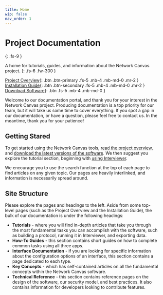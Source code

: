 ```yaml
---
title: Home
wip: false
nav_order: 1
---
```

# Project Documentation

{: .fs-9 }

A home for tutorials, guides, and information about the Network Canvas project. {: .fs-6 .fw-300 }

[Project Overview](./project-overview.md){: .btn .btn-primary .fs-5 .mb-4 .mb-md-0 .mr-2 } [Installation Guide](./installation-guide.md){: .btn .btn-secondary .fs-5 .mb-4 .mb-md-0 .mr-2 } [Download Software](https://networkcanvas.com/download.html){: .btn .fs-5 .mb-4 .mb-md-0 }

Welcome to our documentation portal, and thank you for your interest in the Network Canvas project. Producing documentation is a top priority for our team, but it will take us some time to cover everything. If you spot a gap in our documentation, or have a question, please feel free to contact us. In the meantime, thank you for your patience!

## Getting Stared

To get started using the Network Canvas tools, [read the project overview](./project-overview.md), and [download the latest versions of the software](https://networkcanvas.com/download.html). We then suggest you explore the tutorial section, beginning with [using Interviewer](_tutorials/using-interviewer.md).

We encourage you to use the search function at the top of each page to find articles on any given topic. Our pages are heavily interlinked, and information is necessarily spread around.

## Site Structure

Please explore the pages and headings to the left. Aside from some top-level pages (such as the Project Overview and the Installation Guide), the bulk of our documentation is under the following headings:

* **Tutorials** - where you will find in-depth articles that take you through the most fundamental tasks you can accomplish with the software, such as building a protocol, running it in Interviewer, and exporting data.
* **How-To Guides** - this section contains short guides on how to complete common tasks using all three apps.
* **Interface Documentation** - if you are looking for specific information about the configuration options of an interface, this section contains a page dedicated to each type.
* **Key Concepts** - which has self-contained articles on all the fundamental concepts within the Network Canvas software.
* **Technical Reference** - this section contains reference pages on the design of the software, our security model, and best practices. It also contains information for developers looking to contribute features.